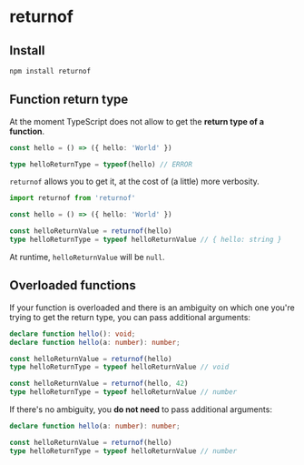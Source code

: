 returnof
========

Install
-------

```sh
npm install returnof
```


Function return type
--------------------

At the moment TypeScript does not allow to get the **return type of a function**.

```ts
const hello = () => ({ hello: 'World' })

type helloReturnType = typeof(hello) // ERROR
```

`returnof` allows you to get it, at the cost of (a little) more verbosity.

```ts
import returnof from 'returnof'

const hello = () => ({ hello: 'World' })

const helloReturnValue = returnof(hello)
type helloReturnType = typeof helloReturnValue // { hello: string }
```

At runtime, `helloReturnValue` will be `null`.


Overloaded functions
--------------------

If your function is overloaded and there is an ambiguity on which one you're trying to get the return type, you can pass additional arguments:

```ts
declare function hello(): void;
declare function hello(a: number): number;

const helloReturnValue = returnof(hello)
type helloReturnType = typeof helloReturnValue // void

const helloReturnValue = returnof(hello, 42)
type helloReturnType = typeof helloReturnValue // number
```

If there's no ambiguity, you **do not need** to pass additional arguments:

```ts
declare function hello(a: number): number;

const helloReturnValue = returnof(hello)
type helloReturnType = typeof helloReturnValue // number
```
